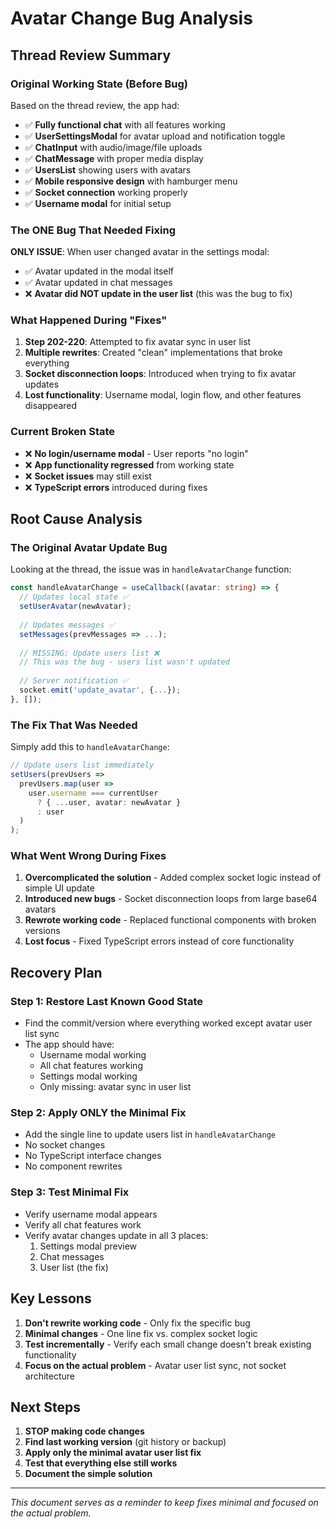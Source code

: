 # Avatar Change Bug Analysis

## Thread Review Summary

### Original Working State (Before Bug)
Based on the thread review, the app had:
- ✅ **Fully functional chat** with all features working
- ✅ **UserSettingsModal** for avatar upload and notification toggle
- ✅ **ChatInput** with audio/image/file uploads
- ✅ **ChatMessage** with proper media display
- ✅ **UsersList** showing users with avatars
- ✅ **Mobile responsive design** with hamburger menu
- ✅ **Socket connection** working properly
- ✅ **Username modal** for initial setup

### The ONE Bug That Needed Fixing
**ONLY ISSUE**: When user changed avatar in the settings modal:
- ✅ Avatar updated in the modal itself
- ✅ Avatar updated in chat messages
- ❌ **Avatar did NOT update in the user list** (this was the bug to fix)

### What Happened During "Fixes"
1. **Step 202-220**: Attempted to fix avatar sync in user list
2. **Multiple rewrites**: Created "clean" implementations that broke everything
3. **Socket disconnection loops**: Introduced when trying to fix avatar updates
4. **Lost functionality**: Username modal, login flow, and other features disappeared

### Current Broken State
- ❌ **No login/username modal** - User reports "no login"
- ❌ **App functionality regressed** from working state
- ❌ **Socket issues** may still exist
- ❌ **TypeScript errors** introduced during fixes

## Root Cause Analysis

### The Original Avatar Update Bug
Looking at the thread, the issue was in `handleAvatarChange` function:

```typescript
const handleAvatarChange = useCallback((avatar: string) => {
  // Updates local state ✅
  setUserAvatar(newAvatar);
  
  // Updates messages ✅
  setMessages(prevMessages => ...);
  
  // MISSING: Update users list ❌
  // This was the bug - users list wasn't updated
  
  // Server notification ✅
  socket.emit('update_avatar', {...});
}, []);
```

### The Fix That Was Needed
Simply add this to `handleAvatarChange`:
```typescript
// Update users list immediately
setUsers(prevUsers => 
  prevUsers.map(user => 
    user.username === currentUser 
      ? { ...user, avatar: newAvatar } 
      : user
  )
);
```

### What Went Wrong During Fixes
1. **Overcomplicated the solution** - Added complex socket logic instead of simple UI update
2. **Introduced new bugs** - Socket disconnection loops from large base64 avatars
3. **Rewrote working code** - Replaced functional components with broken versions
4. **Lost focus** - Fixed TypeScript errors instead of core functionality

## Recovery Plan

### Step 1: Restore Last Known Good State
- Find the commit/version where everything worked except avatar user list sync
- The app should have:
  - Username modal working
  - All chat features working
  - Settings modal working
  - Only missing: avatar sync in user list

### Step 2: Apply ONLY the Minimal Fix
- Add the single line to update users list in `handleAvatarChange`
- No socket changes
- No TypeScript interface changes
- No component rewrites

### Step 3: Test Minimal Fix
- Verify username modal appears
- Verify all chat features work
- Verify avatar changes update in all 3 places:
  1. Settings modal preview
  2. Chat messages
  3. User list (the fix)

## Key Lessons
1. **Don't rewrite working code** - Only fix the specific bug
2. **Minimal changes** - One line fix vs. complex socket logic
3. **Test incrementally** - Verify each small change doesn't break existing functionality
4. **Focus on the actual problem** - Avatar user list sync, not socket architecture

## Next Steps
1. **STOP making code changes**
2. **Find last working version** (git history or backup)
3. **Apply only the minimal avatar user list fix**
4. **Test that everything else still works**
5. **Document the simple solution**

---

*This document serves as a reminder to keep fixes minimal and focused on the actual problem.*
